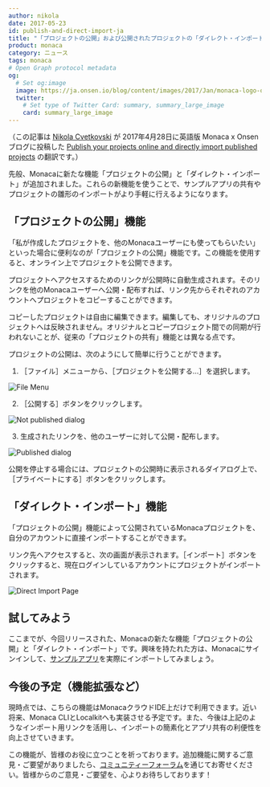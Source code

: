 ```yaml
---
author: nikola
date: 2017-05-23
id: publish-and-direct-import-ja
title: "「プロジェクトの公開」および公開されたプロジェクトの「ダイレクト・インポート」機能リリースのお知らせ"
product: monaca
category: ニュース
tags: monaca
# Open Graph protocol metadata
og:
  # Set og:image
  image: https://ja.onsen.io/blog/content/images/2017/Jan/monaca-logo-ogp.png
  twitter:
    # Set type of Twitter Card: summary, summary_large_image
    card: summary_large_image
---
```


（この記事は [Nikola Cvetkovski](https://onsen.io/blog/nikola/) が 2017年4月28日に英語版 Monaca x Onsen ブログに投稿した [Publish your projects online and directly import published projects](https://onsen.io/blog/publish-and-direct-import/) の翻訳です。）


先般、Monacaに新たな機能「プロジェクトの公開」と「ダイレクト・インポート」が追加されました。これらの新機能を使うことで、サンプルアプリの共有やプロジェクトの雛形のインポートがより手軽に行えるようになります。

<!-- more -->

## 「プロジェクトの公開」機能

「私が作成したプロジェクトを、他のMonacaユーザーにも使ってもらいたい」といった場合に便利なのが「プロジェクトの公開」機能です。この機能を使用すると、オンライン上でプロジェクトを公開できます。

プロジェクトへアクセスするためのリンクが公開時に自動生成されます。そのリンクを他のMonacaユーザーへ公開・配布すれば、リンク先からそれぞれのアカウントへプロジェクトをコピーすることができます。

コピーしたプロジェクトは自由に編集できます。編集しても、オリジナルのプロジェクトへは反映されません。オリジナルとコピープロジェクト間での同期が行われないことが、従来の「プロジェクトの共有」機能とは異なる点です。

プロジェクトの公開は、次のようにして簡単に行うことができます。

1. ［ファイル］メニューから、［プロジェクトを公開する…］を選択します。

  ![File Menu](/blog/content/images/2017/May/publish-and-direct-import-ja-2.png)

2. ［公開する］ボタンをクリックします。

  ![Not published dialog](/blog/content/images/2017/May/publish-and-direct-import-ja-3.png)

3. 生成されたリンクを、他のユーザーに対して公開・配布します。

  ![Published dialog](/blog/content/images/2017/May/publish-and-direct-import-ja-4.png)

公開を停止する場合には、プロジェクトの公開時に表示されるダイアログ上で、［プライベートにする］ボタンをクリックします。


## 「ダイレクト・インポート」機能

「プロジェクトの公開」機能によって公開されているMonacaプロジェクトを、自分のアカウントに直接インポートすることができます。

リンク先へアクセスすると、次の画面が表示されます。［インポート］ボタンをクリックすると、現在ログインしているアカウントにプロジェクトがインポートされます。

![Direct Import Page](/blog/content/images/2017/May/publish-and-direct-import-ja-1.png)

## 試してみよう

ここまでが、今回リリースされた、Monacaの新たな機能「プロジェクトの公開」と「ダイレクト・インポート」です。興味を持たれた方は、Monacaにサインインして、[サンプルアプリ](https://monaca.mobi/directimport?pid=59031258657e4d287f409e41)を実際にインポートしてみましょう。

## 今後の予定（機能拡張など）

現時点では、こちらの機能はMonacaクラウドIDE上だけで利用できます。近い将来、Monaca CLIとLocalkitへも実装させる予定です。また、今後は上記のようなインポート用リンクを活用し、インポートの簡素化とアプリ共有の利便性を向上させていきます。

この機能が、皆様のお役に立つことを祈っております。追加機能に関するご意見・ご要望がありましたら、[コミュニティーフォーラム](https://community.onsen.io/)を通じてお寄せください。皆様からのご意見・ご要望を、心よりお待ちしております！

